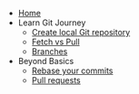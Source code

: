 - [Home](/)
- Learn Git Journey
    - [Create local Git repository](exercise_1.md)
    - [Fetch vs Pull](exercise_2.md)
    - [Branches](exercise_3.md)
- Beyond Basics
    - [Rebase your commits](exercise_4.md)
    - [Pull requests](exercise_5.md)